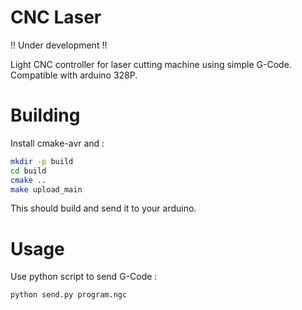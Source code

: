 # CNC Laser

!! Under development !!

Light CNC controller for laser cutting machine using simple G-Code.
Compatible with arduino 328P.

# Building

Install cmake-avr and :

```bash
mkdir -p build
cd build
cmake ..
make upload_main
```

This should build and send it to your arduino.

# Usage

Use python script to send G-Code :

```bash
python send.py program.ngc
```